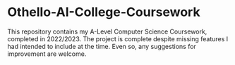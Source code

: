 # Othello-AI-College-Coursework
This repository contains my A-Level Computer Science Coursework, completed in 2022/2023. The project is complete despite missing features I had intended to include at the time. Even so, any suggestions for improvement are welcome.
